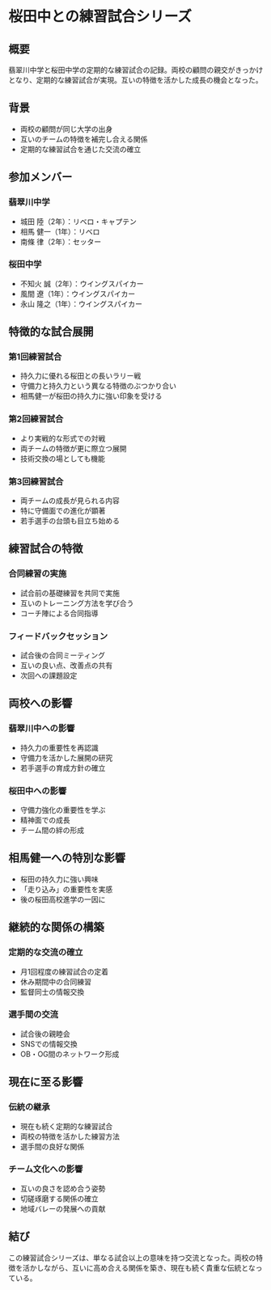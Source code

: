 # 桜田中との練習試合シリーズ

## 概要
翡翠川中学と桜田中学の定期的な練習試合の記録。両校の顧問の親交がきっかけとなり、定期的な練習試合が実現。互いの特徴を活かした成長の機会となった。

## 背景
- 両校の顧問が同じ大学の出身
- 互いのチームの特徴を補完し合える関係
- 定期的な練習試合を通じた交流の確立

## 参加メンバー

### 翡翠川中学
- 城田 陸（2年）：リベロ・キャプテン
- 相馬 健一（1年）：リベロ
- 南條 律（2年）：セッター

### 桜田中学
- 不知火 誠（2年）：ウイングスパイカー
- 風間 遼（1年）：ウイングスパイカー
- 永山 隆之（1年）：ウイングスパイカー

## 特徴的な試合展開

### 第1回練習試合
- 持久力に優れる桜田との長いラリー戦
- 守備力と持久力という異なる特徴のぶつかり合い
- 相馬健一が桜田の持久力に強い印象を受ける

### 第2回練習試合
- より実戦的な形式での対戦
- 両チームの特徴が更に際立つ展開
- 技術交換の場としても機能

### 第3回練習試合
- 両チームの成長が見られる内容
- 特に守備面での進化が顕著
- 若手選手の台頭も目立ち始める

## 練習試合の特徴

### 合同練習の実施
- 試合前の基礎練習を共同で実施
- 互いのトレーニング方法を学び合う
- コーチ陣による合同指導

### フィードバックセッション
- 試合後の合同ミーティング
- 互いの良い点、改善点の共有
- 次回への課題設定

## 両校への影響

### 翡翠川中への影響
- 持久力の重要性を再認識
- 守備力を活かした展開の研究
- 若手選手の育成方針の確立

### 桜田中への影響
- 守備力強化の重要性を学ぶ
- 精神面での成長
- チーム間の絆の形成

## 相馬健一への特別な影響
- 桜田の持久力に強い興味
- 「走り込み」の重要性を実感
- 後の桜田高校進学の一因に

## 継続的な関係の構築

### 定期的な交流の確立
- 月1回程度の練習試合の定着
- 休み期間中の合同練習
- 監督同士の情報交換

### 選手間の交流
- 試合後の親睦会
- SNSでの情報交換
- OB・OG間のネットワーク形成

## 現在に至る影響

### 伝統の継承
- 現在も続く定期的な練習試合
- 両校の特徴を活かした練習方法
- 選手間の良好な関係

### チーム文化への影響
- 互いの良さを認め合う姿勢
- 切磋琢磨する関係の確立
- 地域バレーの発展への貢献

## 結び
この練習試合シリーズは、単なる試合以上の意味を持つ交流となった。両校の特徴を活かしながら、互いに高め合える関係を築き、現在も続く貴重な伝統となっている。